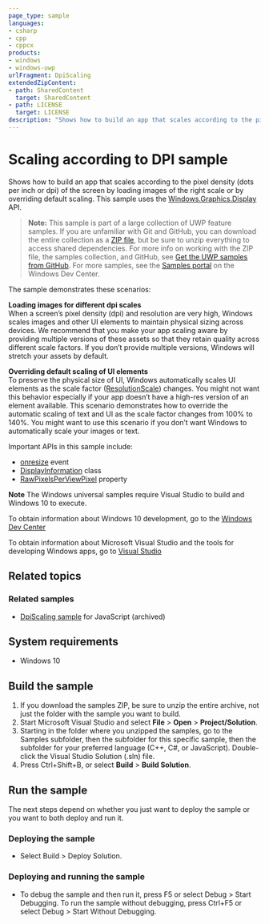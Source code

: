 ```yaml
---
page_type: sample
languages:
- csharp
- cpp
- cppcx
products:
- windows
- windows-uwp
urlFragment: DpiScaling
extendedZipContent:
- path: SharedContent
  target: SharedContent
- path: LICENSE
  target: LICENSE
description: "Shows how to build an app that scales according to the pixel density of the screen."
---
```


<!---
  category: ControlsLayoutAndText
  samplefwlink: http://go.microsoft.com/fwlink/p/?LinkId=620537
--->

# Scaling according to DPI sample

Shows how to build an app that scales according to the pixel density (dots per inch or dpi) of the screen by loading images 
of the right scale or by overriding default scaling. This sample uses the [Windows.Graphics.Display](http://msdn.microsoft.com/library/windows/apps/br226166) API.

> **Note:** This sample is part of a large collection of UWP feature samples. 
> If you are unfamiliar with Git and GitHub, you can download the entire collection as a 
> [ZIP file](https://github.com/Microsoft/Windows-universal-samples/archive/master.zip), but be 
> sure to unzip everything to access shared dependencies. For more info on working with the ZIP file, 
> the samples collection, and GitHub, see [Get the UWP samples from GitHub](https://aka.ms/ovu2uq). 
> For more samples, see the [Samples portal](https://aka.ms/winsamples) on the Windows Dev Center. 

The sample demonstrates these scenarios:

**Loading images for different dpi scales**  
When a screen’s pixel density (dpi) and resolution are very high, Windows scales images and other UI elements to maintain physical sizing across devices. We recommend that you make your app scaling aware by providing multiple versions of these assets so that they retain quality across different scale factors. If you don’t provide multiple versions, Windows will stretch your assets by default.

**Overriding default scaling of UI elements**  
To preserve the physical size of UI, Windows automatically scales UI elements as the scale factor ([ResolutionScale](http://msdn.microsoft.com/library/windows/apps/br226165)) changes. You might not want this behavior especially if your app doesn’t have a high-res version of an element available. This scenario demonstrates how to override the automatic scaling of text and UI as the scale factor changes from 100% to 140%. You might want to use this scenario if you don’t want Windows to automatically scale your images or text.

Important APIs in this sample include:

-   [onresize](http://msdn.microsoft.com/library/windows/apps/hh466035) event
-   [DisplayInformation](http://msdn.microsoft.com/library/windows/apps/dn264258) class
-   [RawPixelsPerViewPixel](https://msdn.microsoft.com/library/windows.graphics.display.displayinformation.rawpixelsperviewpixel.aspx) property

**Note** The Windows universal samples require Visual Studio to build and Windows 10 to execute.
 
To obtain information about Windows 10 development, go to the [Windows Dev Center](http://go.microsoft.com/fwlink/?LinkID=532421)

To obtain information about Microsoft Visual Studio and the tools for developing Windows apps, go to [Visual Studio](http://go.microsoft.com/fwlink/?LinkID=532422)

## Related topics

### Related samples

* [DpiScaling sample](/archived/DpiScaling/) for JavaScript (archived)

## System requirements

* Windows 10

## Build the sample

1. If you download the samples ZIP, be sure to unzip the entire archive, not just the folder with the sample you want to build. 
2. Start Microsoft Visual Studio and select **File** \> **Open** \> **Project/Solution**.
3. Starting in the folder where you unzipped the samples, go to the Samples subfolder, then the subfolder for this specific sample, then the subfolder for your preferred language (C++, C#, or JavaScript). Double-click the Visual Studio Solution (.sln) file.
4. Press Ctrl+Shift+B, or select **Build** \> **Build Solution**.

## Run the sample

The next steps depend on whether you just want to deploy the sample or you want to both deploy and run it.

### Deploying the sample

- Select Build > Deploy Solution. 

### Deploying and running the sample

- To debug the sample and then run it, press F5 or select Debug >  Start Debugging. To run the sample without debugging, press Ctrl+F5 or select Debug > Start Without Debugging. 

